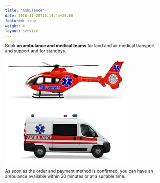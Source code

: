 ```yaml
---
title: "Ambulance"
date: 2018-11-28T15:14:44+20:00 
featured: true
weight: 4
layout: service
---
```


Book **an ambulance and medical teams** for land and air medical transport and support and for standbys.

![Ambulance](/images/illustrations/ambulance.png)


As soon as the order and payment method is confirmed, you can have an ambulance available within 30 minutes or at a suitable time. 





